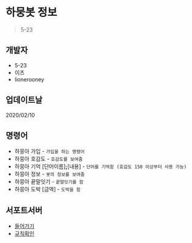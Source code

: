 # 하뭉봇 정보
> 5-23

## 개발자
- 5-23
- 이츠
- lionerooney

## 업데이트날
2020/02/10

## 명령어
- 하뭉아 가입 - ``가입을 하는 명령어``
- 하뭉아 호감도 - ``호감도를 보여줌``
- 하뭉아 기억 [단어이름]**;**[내용] - ``단어를 기억함 (호감도 150 이상부터 사용 가능)``
- 하뭉아 정보 - ``봇의 정보를 보여줌``
- 하뭉아 끝말잇기 - ``끝말잇기를 함``
- 하뭉아 도박 [금액] - ``도박을 함``

## 서포트서버
- <a href = "https://discord.gg/qHrPnScaCV">들어가기</a>
- <a href = "https://github.com/HaMong-Development-Team/Support-Server-Information">규칙확인</a>
